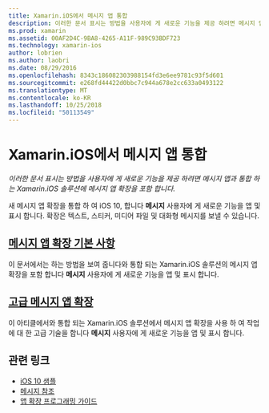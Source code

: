 ```yaml
---
title: Xamarin.iOS에서 메시지 앱 통합
description: 이러한 문서 표시는 방법을 사용자에 게 새로운 기능을 제공 하려면 메시지 앱과 통합 하는 Xamarin.iOS 솔루션에 메시지 앱 확장을 포함 합니다.
ms.prod: xamarin
ms.assetid: 00AF2D4C-9BA8-4265-A11F-989C93BDF723
ms.technology: xamarin-ios
author: lobrien
ms.author: laobri
ms.date: 08/29/2016
ms.openlocfilehash: 8343c186082303988154fd3e6ee9781c93f5d601
ms.sourcegitcommit: e268fd44422d0bbc7c944a678e2cc633a0493122
ms.translationtype: MT
ms.contentlocale: ko-KR
ms.lasthandoff: 10/25/2018
ms.locfileid: "50113549"
---
```

# <a name="message-app-integration-in-xamarinios"></a>Xamarin.iOS에서 메시지 앱 통합

_이러한 문서 표시는 방법을 사용자에 게 새로운 기능을 제공 하려면 메시지 앱과 통합 하는 Xamarin.iOS 솔루션에 메시지 앱 확장을 포함 합니다._

새 메시지 앱 확장을 통합 하 여 iOS 10, 합니다 **메시지** 사용자에 게 새로운 기능을 앱 및 표시 합니다. 확장은 텍스트, 스티커, 미디어 파일 및 대화형 메시지를 보낼 수 있습니다.

    
## <a name="message-app-extension-basicsiosplatformmessage-app-integrationintro-to-message-app-extensionsmd"></a>[메시지 앱 확장 기본 사항](~/ios/platform/message-app-integration/intro-to-message-app-extensions.md)

이 문서에서는 하는 방법을 보여 줍니다와 통합 되는 Xamarin.iOS 솔루션의 메시지 앱 확장을 포함 합니다 **메시지** 사용자에 게 새로운 기능을 앱 및 표시 합니다.

## <a name="advanced-message-app-extensionsiosplatformmessage-app-integrationintro-to-message-app-extensionsmd"></a>[고급 메시지 앱 확장](~/ios/platform/message-app-integration/intro-to-message-app-extensions.md)

이 아티클에서와 통합 되는 Xamarin.iOS 솔루션에서 메시지 앱 확장을 사용 하 여 작업에 대 한 고급 기술을 합니다 **메시지** 사용자에 게 새로운 기능을 앱 및 표시 합니다.


## <a name="related-links"></a>관련 링크

- [iOS 10 샘플](https://developer.xamarin.com/samples/ios/iOS10/)
- [메시지 참조](https://developer.apple.com/reference/messages)
- [앱 확장 프로그래밍 가이드](https://developer.apple.com/library/prerelease/content/documentation/General/Conceptual/ExtensibilityPG/index.html#//apple_ref/doc/uid/TP40014214)
